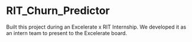 # RIT_Churn_Predictor

Built this project during an Excelerate x RIT Internship. We developed it as an intern team to present to the Excelerate board.
